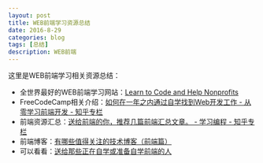 ```yaml
---
layout: post
title: WEB前端学习资源总结
date: 2016-8-29
categories: blog
tags: [总结]
description: WEB前端 
---
```


这里是WEB前端学习相关资源总结：                   

- 全世界最好的WEB前端学习网站：[Learn to Code and Help Nonprofits](https://www.freecodecamp.com/)    
- FreeCodeCamp相关介绍：[如何在一年之内通过自学找到Web开发工作 - 从零学习前端开发 - 知乎专栏](https://zhuanlan.zhihu.com/p/22213177)
- 前端资源汇总：[送给前端的你，推荐几篇前端汇总文章。 - 学习编程 - 知乎专栏](https://zhuanlan.zhihu.com/p/22229868)
- 前端博客：[有哪些值得关注的技术博客（前端篇）](https://zhuanlan.zhihu.com/p/22276837)
- 可以看看：[送给那些正在自学或准备自学前端的人](https://zhuanlan.zhihu.com/p/22385795)